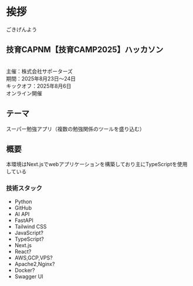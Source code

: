 # 挨拶
ごきげんよう
## 技育CAPNM【技育CAMP2025】ハッカソン
<br>
主催：株式会社サポーターズ<br>
期間：2025年8月23日～24日<br>
キックオフ：2025年8月6日<br>
オンライン開催


## テーマ
スーパー勉強アプリ（複数の勉強関係のツールを盛り込む）

## 概要
本環境はNext.jsでwebアプリケーションを構築しており主にTypeScriptを使用している

### 技術スタック

- Python
- GitHub
- AI API
- FastAPI
- Tailwind CSS
- JavaScript?
- TypeScript?
- Next.js
- React?
- AWS,GCP,VPS?
- Apache2,Nginx?
- Docker?
- Swagger UI
